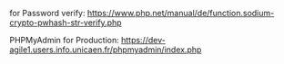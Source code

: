 for Password verify:
https://www.php.net/manual/de/function.sodium-crypto-pwhash-str-verify.php

PHPMyAdmin for Production:
https://dev-agile1.users.info.unicaen.fr/phpmyadmin/index.php
